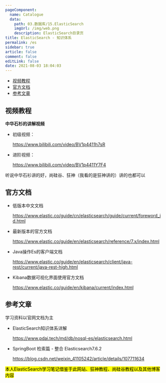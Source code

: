 ```yaml
---
pageComponent: 
  name: Catalogue
  data: 
    path: 03.数据库/15.ElasticSearch
    imgUrl: /img/web.png
    description: ElasticSearch目录页
title: ElasticSearch - 知识体系
permalink: /es
sidebar: true
article: false
comment: false
editLink: false
date: 2021-08-03 18:04:03
---
```






<!-- START doctoc generated TOC please keep comment here to allow auto update -->
<!-- DON'T EDIT THIS SECTION, INSTEAD RE-RUN doctoc TO UPDATE -->


- [视频教程](#%E8%A7%86%E9%A2%91%E6%95%99%E7%A8%8B)
- [官方文档](#%E5%AE%98%E6%96%B9%E6%96%87%E6%A1%A3)
- [参考文章](#%E5%8F%82%E8%80%83%E6%96%87%E7%AB%A0)

<!-- END doctoc generated TOC please keep comment here to allow auto update -->



## 视频教程

**中华石杉的讲解视频**

- 初级视频：

  https://www.bilibili.com/video/BV1p4411h7sR

- 进阶视频：

  https://www.bilibili.com/video/BV1p4411Y7F4



听说中华石衫讲的好，尚硅谷、狂神（我看的是狂神讲的）讲的也都可以



## 官方文档



- 低版本中文文档

  https://www.elastic.co/guide/cn/elasticsearch/guide/current/foreword_id.html

- 最新版本的官方文档

  https://www.elastic.co/guide/en/elasticsearch/reference/7.x/index.html

- Java操作Es的客户端文档

  https://www.elastic.co/guide/en/elasticsearch/client/java-rest/current/java-rest-high.html

- Kibana数据可视化界面使用官方文档

  https://www.elastic.co/guide/en/kibana/current/index.html

## 参考文章

学习资料以官网文档为主



- ElasticSearch知识体系详解

  <https://www.pdai.tech/md/db/nosql-es/elasticsearch.html>

- SpringBoot 检索篇 - 整合 Elasticsearch7.6.2

  <https://blog.csdn.net/weixin_41105242/article/details/107711634>

<mark>本人ElasticSearch学习笔记借鉴于此网站、狂神教程、尚硅谷教程以及其他博客内容</mark>

